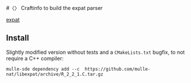 #〈〉 Craftinfo to build the expat parser

[expat](https://github.com/libexpat/libexpat)


## Install

Slightly modified version without tests and a `CMakeLists.txt` bugfix, to
not require a C++ compiler:


```console
mulle-sde dependency add --c  https://github.com/mulle-nat/libexpat/archive/R_2_2_1.C.tar.gz
```
